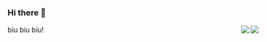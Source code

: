 ### Hi there 👋

<a href="https://github.com/sudong0701/sudong0701">
  <img align="right" src="https://github-readme-stats.vercel.app/api?username=sudong0701&show_icons=true&text_color=24292e&bg_color=ffffff&hide_title=true">
</a>
<a href="https://github.com/sudong0701/sudong0701">
  <img align="right" src="https://github-readme-stats.vercel.app/api/top-langs/?username=sudong0701">
</a>


biu biu biu!
